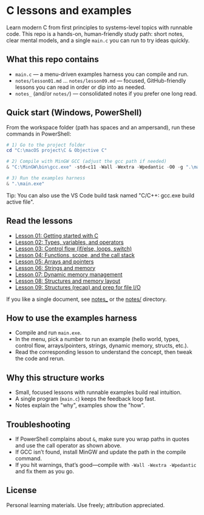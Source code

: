 # C lessons and examples

Learn modern C from first principles to systems-level topics with runnable code. This repo is a hands-on, human-friendly study path: short notes, clear mental models, and a single `main.c` you can run to try ideas quickly.

## What this repo contains

- `main.c` — a menu-driven examples harness you can compile and run.
- `notes/lesson01.md` … `notes/lesson09.md` — focused, GitHub-friendly lessons you can read in order or dip into as needed.
- `notes_` (and/or `notes/`) — consolidated notes if you prefer one long read.

## Quick start (Windows, PowerShell)

From the workspace folder (path has spaces and an ampersand), run these commands in PowerShell:

```powershell
# 1) Go to the project folder
cd "C:\macOS project\C & Objective C"

# 2) Compile with MinGW GCC (adjust the gcc path if needed)
& "C:\MinGW\bin\gcc.exe" -std=c11 -Wall -Wextra -Wpedantic -O0 -g ".\main.c" -o ".\main.exe"

# 3) Run the examples harness
& ".\main.exe"
```

Tip: You can also use the VS Code build task named "C/C++: gcc.exe build active file".

## Read the lessons

- [Lesson 01: Getting started with C](./notes/lesson01.md)
- [Lesson 02: Types, variables, and operators](./notes/lesson02.md)
- [Lesson 03: Control flow (if/else, loops, switch)](./notes/lesson03.md)
- [Lesson 04: Functions, scope, and the call stack](./notes/lesson04.md)
- [Lesson 05: Arrays and pointers](./notes/lesson05.md)
- [Lesson 06: Strings and memory](./notes/lesson06.md)
- [Lesson 07: Dynamic memory management](./notes/lesson07.md)
- [Lesson 08: Structures and memory layout](./notes/lesson08.md)
- [Lesson 09: Structures (recap) and prep for file I/O](./notes/lesson09.md)

If you like a single document, see [notes_](./notes_) or the [notes/](./notes/) directory.

## How to use the examples harness

- Compile and run `main.exe`.
- In the menu, pick a number to run an example (hello world, types, control flow, arrays/pointers, strings, dynamic memory, structs, etc.).
- Read the corresponding lesson to understand the concept, then tweak the code and rerun.

## Why this structure works

- Small, focused lessons with runnable examples build real intuition.
- A single program (`main.c`) keeps the feedback loop fast.
- Notes explain the "why", examples show the "how".

## Troubleshooting

- If PowerShell complains about `&`, make sure you wrap paths in quotes and use the call operator as shown above.
- If GCC isn’t found, install MinGW and update the path in the compile command.
- If you hit warnings, that’s good—compile with `-Wall -Wextra -Wpedantic` and fix them as you go.

## License

Personal learning materials. Use freely; attribution appreciated.
